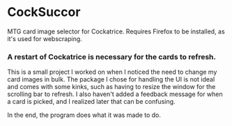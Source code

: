 # CockSuccor
 MTG card image selector for Cockatrice. Requires Firefox to be installed, as it's used for webscraping.

 ### A restart of Cockatrice is necessary for the cards to refresh.

 This is a small project I worked on when I noticed the need to change my card images in bulk. The package I chose for handling the UI is not ideal and comes with some kinks, such as having to resize the window for the scrolling bar to refresh. I also haven't added a feedback message for when a card is picked, and I realized later that can be confusing. 
 
 In the end, the program does what it was made to do.
